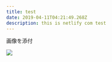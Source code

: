 ```yaml
---
title: test
date: 2019-04-11T04:21:49.268Z
description: this is netlify com test
---
```

画像を添付



![](/img/about-direct-sourcing.jpg)
